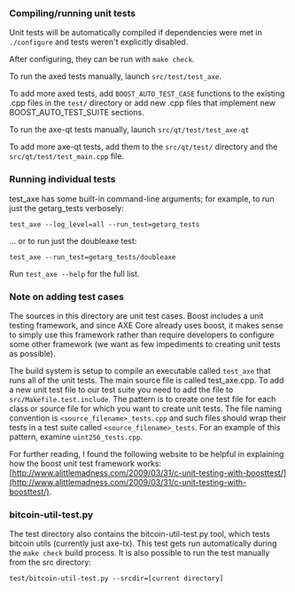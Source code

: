 ### Compiling/running unit tests

Unit tests will be automatically compiled if dependencies were met in `./configure`
and tests weren't explicitly disabled.

After configuring, they can be run with `make check`.

To run the axed tests manually, launch `src/test/test_axe`.

To add more axed tests, add `BOOST_AUTO_TEST_CASE` functions to the existing
.cpp files in the `test/` directory or add new .cpp files that
implement new BOOST_AUTO_TEST_SUITE sections.

To run the axe-qt tests manually, launch `src/qt/test/test_axe-qt`

To add more axe-qt tests, add them to the `src/qt/test/` directory and
the `src/qt/test/test_main.cpp` file.

### Running individual tests

test_axe has some built-in command-line arguments; for
example, to run just the getarg_tests verbosely:

    test_axe --log_level=all --run_test=getarg_tests

... or to run just the doubleaxe test:

    test_axe --run_test=getarg_tests/doubleaxe

Run `test_axe --help` for the full list.

### Note on adding test cases

The sources in this directory are unit test cases.  Boost includes a
unit testing framework, and since AXE Core already uses boost, it makes
sense to simply use this framework rather than require developers to
configure some other framework (we want as few impediments to creating
unit tests as possible).

The build system is setup to compile an executable called `test_axe`
that runs all of the unit tests.  The main source file is called
test_axe.cpp. To add a new unit test file to our test suite you need 
to add the file to `src/Makefile.test.include`. The pattern is to create 
one test file for each class or source file for which you want to create 
unit tests.  The file naming convention is `<source_filename>_tests.cpp` 
and such files should wrap their tests in a test suite 
called `<source_filename>_tests`. For an example of this pattern, 
examine `uint256_tests.cpp`.

For further reading, I found the following website to be helpful in
explaining how the boost unit test framework works:
[http://www.alittlemadness.com/2009/03/31/c-unit-testing-with-boosttest/](http://www.alittlemadness.com/2009/03/31/c-unit-testing-with-boosttest/).

### bitcoin-util-test.py

The test directory also contains the bitcoin-util-test.py tool, which tests bitcoin utils (currently just axe-tx). This test gets run automatically during the `make check` build process. It is also possible to run the test manually from the src directory:

```
test/bitcoin-util-test.py --srcdir=[current directory]

```